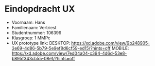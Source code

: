 # Eindopdracht UX

- Voornaam: Hans
- Familienaam: Vertriest
- Studentnummer:  106399
- Klasgroep: 1 MMPc
- UX prototype link:    DESKTOP: https://xd.adobe.com/view/9b248905-3e69-4d86-5b79-5e9ef8d6cf59-ed15/?hints=off
                        MOBILE: https://xd.adobe.com/view/7ed04a04-c394-4d6d-53e8-b895f343cb55-08e1/?hints=off
